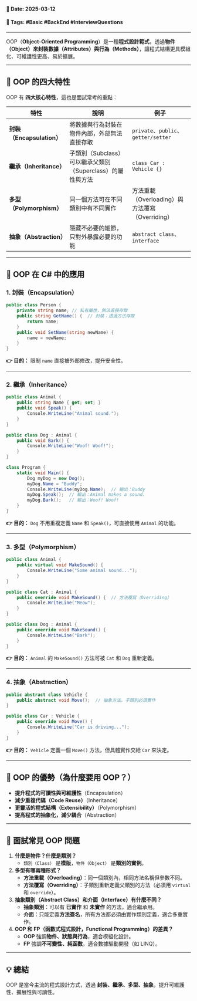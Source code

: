 #### 📅 **Date**: 2025-03-12

#### 🔖 **Tags**: #Basic #BackEnd #InterviewQuestions

---

OOP（**Object-Oriented Programming**）是一種**程式設計範式**，透過**物件（Object）**來封裝**數據（Attributes）**與**行為（Methods）**，讓程式結構更具模組化、可維護性更高、易於擴展。

---

## **📍 OOP 的四大特性**

OOP 有 **四大核心特性**，這也是面試常考的重點：

| 特性                    | 說明                                     | 例子                                 |
| --------------------- | -------------------------------------- | ---------------------------------- |
| **封裝（Encapsulation）** | 將數據與行為封裝在物件內部，外部無法直接存取                 | `private`、`public`、`getter/setter` |
| **繼承（Inheritance）**   | 子類別（Subclass）可以繼承父類別（Superclass）的屬性與方法 | `class Car : Vehicle {}`           |
| **多型（Polymorphism）**  | 同一個方法可在不同類別中有不同實作                      | 方法重載（Overloading）與方法覆寫（Overriding） |
| **抽象（Abstraction）**   | 隱藏不必要的細節，只對外暴露必要的功能                    | `abstract class`、`interface`       |

---

## **📍 OOP 在 C# 中的應用**

### **1. 封裝（Encapsulation）**

```csharp
public class Person {
	private string name; // 私有屬性，無法直接存取
	public string GetName() {  // 封裝：透過方法存取
		return name;
	}
	public void SetName(string newName) {
		name = newName;
	}
}
```

**👉 目的：** 限制 `name` 直接被外部修改，提升安全性。

---

### **2️. 繼承（Inheritance）**

```csharp
public class Animal {
    public string Name { get; set; }
    public void Speak() {
        Console.WriteLine("Animal sound.");
    }
}

public class Dog : Animal {
    public void Bark() {
        Console.WriteLine("Woof! Woof!");
    }
}

class Program {
    static void Main() {
        Dog myDog = new Dog();
        myDog.Name = "Buddy";  
        Console.WriteLine(myDog.Name);  // 輸出：Buddy
        myDog.Speak();  // 輸出：Animal makes a sound.
        myDog.Bark();   // 輸出：Woof! Woof!
    }
}
```

**👉 目的：** `Dog` 不用重複定義 `Name` 和 `Speak()`，可直接使用 `Animal` 的功能。

---

### **3️. 多型（Polymorphism）**

```csharp
public class Animal {
	public virtual void MakeSound() {
		Console.WriteLine("Some animal sound...");
	}
}

public class Cat : Animal {
	public override void MakeSound() {  // 方法覆寫（Overriding）
		Console.WriteLine("Meow");
	}
}

public class Dog : Animal {
	public override void MakeSound() {
		Console.WriteLine("Bark");
	}
}
```

**👉 目的：** `Animal` 的 `MakeSound()` 方法可被 `Cat` 和 `Dog` 重新定義。

---

### **4️. 抽象（Abstraction）**

```csharp
public abstract class Vehicle {
	public abstract void Move();  // 抽象方法，子類別必須實作
}

public class Car : Vehicle {
	public override void Move() {
		Console.WriteLine("Car is driving...");
	}
}
```

**👉 目的：** `Vehicle` 定義一個 `Move()` 方法，但具體實作交給 `Car` 來決定。

---

## **📍 OOP 的優勢（為什麼要用 OOP？）**

- **提升程式的可讀性與可維護性**（Encapsulation）  
- **減少重複代碼（Code Reuse）**（Inheritance）  
- **更靈活的程式結構（Extensibility）**（Polymorphism）  
- **提高程式的抽象化，減少耦合**（Abstraction）

---

## **📍 面試常見 OOP 問題**

1. **什麼是物件？什麼是類別？**
    - `類別（Class）` 是**模版**，`物件（Object）` 是**類別的實例**。
2. **多型有哪兩種形式？**
    - **方法重載（Overloading）**：同一個類別內，相同方法名稱但參數不同。
    - **方法覆寫（Overriding）**：子類別重新定義父類別的方法（必須用 `virtual` 和 `override`）。
3. **抽象類別（Abstract Class）和介面（Interface）有什麼不同？**
    - **抽象類別**：可以有 **已實作** 和 **未實作** 的方法，適合繼承用。
    - **介面**：只能定義**方法簽名**，所有方法都必須由實作類別定義，適合多重實作。
4. **OOP 和 FP（函數式程式設計，Functional Programming）的差異？**
    - **OOP** 強調**物件、狀態與行為**，適合模組化設計。
    - **FP** 強調**不可變性、純函數**，適合數據驅動開發（如 LINQ）。

---
## **💡 總結**

OOP 是當今主流的程式設計方式，透過 **封裝、繼承、多型、抽象**，提升可維護性、擴展性與可讀性。